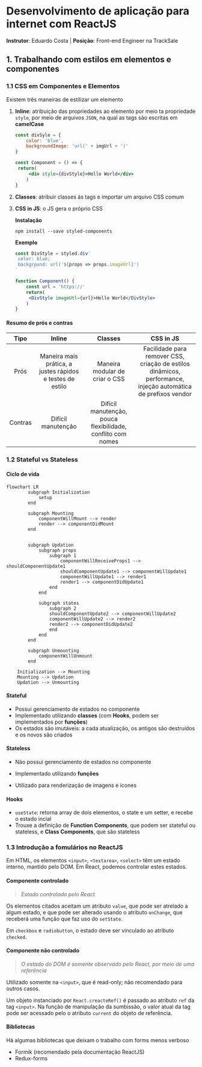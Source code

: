 # Desenvolvimento de aplicação para internet com ReactJS

**Instrutor**: Eduardo Costa | **Posição**: Front-end Engineer na TrackSale



## 1. Trabalhando com estilos em elementos e componentes

### 1.1 CSS em Componentes e Elementos

Existem três maneiras de estilizar um elemento

1. **Inline**: atribuição das propriedades ao elemento por meio ta propriedade `style`, por meio de arquivos `JSON`, na qual as tags são escritas em **camelCase**

   ```jsx
   const divSyle = {
       color: 'blue',
       backgroundImage: 'url(' + imgUrl + ')'
   }
   
   const Component = () => {
   	return(
       	<div style={divStyle}>Hello World</div>
       )
   }
   ```

   

2. **Classes**: atribuir classes às tags e importar um arquivo CSS comum

3. **CSS in JS**: o JS gera o próprio CSS 

   **Instalação**

   ```
   npm install --save styled-components
   ```

   **Exemplo**

   ```jsx
   const DivStyle = styled.div`
   	color: blue;
   	backgrpund: url('${props => props.imageUrl}')
   `
   
   function Component() {
       const url = 'https://'
       return(
       	<DivStyle imageUtl={url}>Hello World</DivStyle>
       )
   }
   ```




#### Resumo de prós e contras

|  Tipo   |                          Inline                           |                           Classes                           |                          CSS in JS                           |
| :-----: | :-------------------------------------------------------: | :---------------------------------------------------------: | :----------------------------------------------------------: |
|  Prós   | Maneira mais prática, a justes rápidos e testes de estilo |               Maneira modular de criar o CSS                | Facilidade para remover CSS, criação de estilos dinâmicos, performance, injeção automática de prefixos vendor |
| Contras |                    Difícil manutenção                     | Difícil manutenção, pouca flexibilidade, conflito com nomes |                                                              |



### 1.2 Stateful vs Stateless

#### Ciclo de vida
```mermaid
flowchart LR
        subgraph Initialization
            setup
        end    

        subgraph Mounting
            componentWillMount --> render
            render --> componentDidMount
        end


        subgraph Updation
            subgraph props
            	subgraph 1
                    componentWillReceiveProps1 --> shouldComponentUpdate1
                    shouldComponentUpdate1 --> componentWillUpdate1
                    componentWillUpdate1 --> render1
                    render1 --> componentDidUpdate1
                end
            end

            subgraph states
            	subgraph 2
                shouldComponentUpdate2 --> componentWillUpdate2
                componentWillUpdate2 --> render2
                render2 --> componentDidUpdate2
                end
            end     
        end

        subgraph Unmounting
            componentWillUnmount
        end
    
    Initialization --> Mounting
	Mounting --> Updation
	Updation --> Unmounting
```

#### Stateful
* Possui gerenciamento de estados no componente
* Implementado utilizando **classes** (com **Hooks**, podem ser implementados por **funções**)
* Os estados são imutáveis: a cada atualização, os antigos são destruídos e os novos são criados

#### Stateless
* Não possui gerenciamento de estados no componente

* Implementado utilizando **funções**

* Utilizado para renderização de imagens e ícones

#### Hooks

* `useState`: retorna array de dois elementos, o state e um setter, e recebe o estado incial
* Trouxe a definição de **Function Components**, que podem ser stateful ou stateless, e **Class Components**, que são stateless



### 1.3 Introdução a fomulários no ReactJS

Em HTML, os elementos `<input>`, `<textarea>`, `<select>` têm um estado interno, mantido pelo DOM. Em React, podemos controlar estes estados.



#### Componente controlado

> *Estado controlado pelo React*

Os elementos citados aceitam um atributo `value`, que pode ser atrelado a algum estado, e que pode ser alterado usando o atributo `onChange`, que receberá uma função que faz uso do `setState`.

Em `checkbox` e `radiobutton`, o estado deve ser vinculado ao atributo `checked`.



#### Componente não controlado

> *O estado do DOM é somente observado pelo React, por meio de uma referência*

Utilizado somente na `<input>`, que é read-only; não recomendado para outros casos.

Um objeto instanciado por `React.creacteRef()` é passado ao atributo `ref` da tag `<input>`. Na função de manipulação da sumbissão, o valor atual da tag pode ser acessado pelo o atributo `current` do objeto de referência.



#### Bibliotecas

Há algumas bibliotecas que deixam o trabalho com forms menos verboso

* Formik (recomendado pela documentação ReactJS)
* Redux-forms

